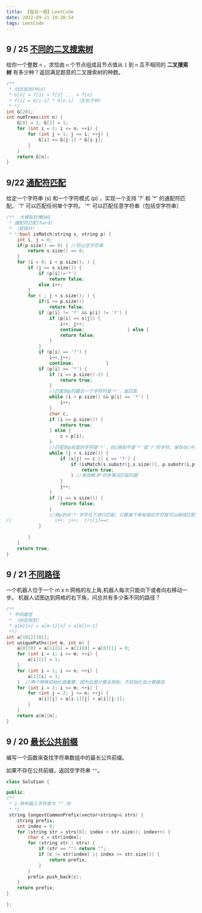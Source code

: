 ```yaml
---
title: 【每日一题】LeetCode
date: 2022-09-21 10:38:54
tags: LeetCode
---
```

## 9 / 25 [不同的二叉搜索树](https://leetcode.cn/problems/unique-binary-search-trees/)
给你一个整数 `n` ，求恰由 `n` 个节点组成且节点值从 `1` 到 `n` 互不相同的 **二叉搜索树** 有多少种？返回满足题意的二叉搜索树的种数。
```c++
/**  
 * 动态规划(Mid)
 * G[n] = f[1] + f[2] ... + f[n] 
 * f[i] = G[i-1] * G[n-i] （左右子树）  
 * */
int G[20];  
int numTrees(int n) {  
    G[0] = 1, G[1] = 1;  
    for (int i = 2; i <= n; ++i) {  
        for (int j = 1; j <= i; ++j) {  
            G[i] += G[j-1] * G[i-j];  
        }  
    }  
    return G[n];  
}
```

## 9/22  [通配符匹配](https://leetcode.cn/problems/wildcard-matching/)
给定一个字符串 (s) 和一个字符模式 (p) ，实现一个支持 '?' 和 '*' 的通配符匹配。
'?' 可以匹配任何单个字符。
'\*' 可以匹配任意字符串（包括空字符串）
```c++
/**  大模拟好难QAQ
 * 通配符匹配(hard)  
 * （双指针）  
 * */bool isMatch(string s, string p) {  
    int i, j = 0;  
    if(p.size() == 0) { //防止空字符串  
        return s.size() == 0;  
    }  
    for (i = 0; i < p.size(); ) {  
        if (j == s.size()) {  
            if (p[i]!='*')  
                return false;  
            else i++;  
        }  
        for ( ; j < s.size(); ) {  
            if(i >= p.size())  
                return false;  
            if (p[i] != '*' && p[i] != '?') {  
                if (p[i] == s[j]) {  
                    i++, j++;  
                    continue;                } else {  
                    return false;  
                }  
            }  
            if (p[i] == '?') {  
                i++,j++;  
                continue;            }  
            if (p[i] == '*') {  
                if (i == p.size()-1) {  
                    return true;  
                }  
                //匹配到p的最后一个字符时是'*'，返回真  
                while (i < p.size() && p[i] == '*') {  
                    i++;  
                }  
                char c;  
                if (i == p.size()) {  
                    return true;  
                } else {  
                    c = p[i];  
                }  
                //匹配到p前面的字符是'*'，将i移到不是'*'或'?'的字符，保存在c中，如果全是'*'则匹配成功  
                while (j < s.size()) {  
                    if (s[j] == c || c == '?') {  
                        if (isMatch(s.substr(j,s.size()), p.substr(i,p.size()))) {  
                            return true;  
                        } //有效解决*的多情况匹配问题  
                    }  
                    j++;  
                }  
                if (j == s.size()) {  
                    return false;  
                }  
                //用p的非'*'字符往下进行匹配，只要接下来有相应字符就可以继续匹配，否则匹配错误  
//                i++, j++;  //s[j]==c  
            }  
  
        }  
    }  
    return true;  
}
```

## 9 / 21 [不同路径](https://leetcode.cn/problems/unique-paths/)
一个机器人位于一个 m x n 网格的左上角,机器人每次只能向下或者向右移动一步。
机器人试图达到网格的右下角，问总共有多少条不同的路径？
```C++
/**  
 * 不同路径  
 * （动态规划）
 * a[m][n] = a[m-1][n] + a[m][n-1] 
 **/
int a[101][101];  
int uniquePaths(int m, int n) {  
    a[0][0] = a[1][1] = a[1][0] = a[0][1] = 0;  
    for (int i = 1; i <= m; ++i) {  
        a[i][1] = 1;  
    }  
    for (int i = 1; i <= n; ++i) {  
        a[1][i] = 1;  
    }  //两个特殊初始化很重要，因为后面计算会用到，不初始化会少算路径
    for (int i = 2; i <= m; ++i) {  
        for (int j = 2; j <= n; ++j) {  
            a[i][j] = a[i-1][j] + a[i][j-1];  
        }  
    }  
    return a[m][n];  
}
```

## 9 / 20  [最长公共前缀](https://leetcode.cn/problems/longest-common-prefix/)

编写一个函数来查找字符串数组中的最长公共前缀。

如果不存在公共前缀，返回空字符串 `""`。

```c++
class Solution {

public:
/**  
 * 1.特判输入字符串为 "" 时  
 * */
 string longestCommonPrefix(vector<string>& strs) {  
    string prefix;  
    int index = 0;  
    for (string str = strs[0]; index < str.size(); index++) {  
        char c = str[index];  
        for (string str : strs) {  
            if (str == "") return "";  
            if (c != str[index] || index >= str.size()) {  
                return prefix;  
            }  
        }  
        prefix.push_back(c);  
    }  
    return prefix;  
}

};
```
